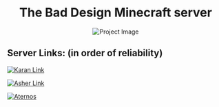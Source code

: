# <div align="center">The Bad Design Minecraft server</div>

<p align="center">
  <img src="https://github.com/user-attachments/assets/fe0cac57-4ad7-4768-8cfe-ebce09a8e935" alt="Project Image"/>
</p>

## Server Links: (in order of reliability)

[![Karan Link](https://github.com/user-attachments/assets/f3347554-17a9-474d-a796-5da63ebaebdd)](strategy-west.gl.joinmc.link)

[![Asher Link](https://github.com/user-attachments/assets/b215b4a5-ba8d-4ede-8a3b-f88563de7abe)](pretty-outlets.gl.joinmc.link)

[![Aternos](https://github.com/user-attachments/assets/19bf30f2-7403-41e2-b2c0-7dad4ab3da02)](adventureWorldN6k1.aternos.me:58803)
